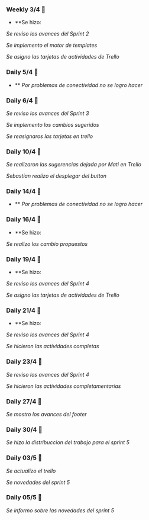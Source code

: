 ### Weekly 3/4 🔩

* **Se hizo:

_Se reviso los avances del Sprint 2_

_Se implemento el motor de templates_

_Se asigno las tarjetas de actividades de Trello_

### Daily 5/4 🔩

* ** _Por problemas de conectividad no se logro hacer_

### Daily 6/4 🔩

_Se reviso los avances del Sprint 3_

_Se implemento los cambios sugeridos_

_Se reasignaros las tarjetas en trello_

### Daily 10/4 🔩

_Se realizaron las sugerencias dejada por Mati en Trello_

_Sebastian realizo el desplegar del button_

### Daily 14/4 🔩

* ** _Por problemas de conectividad no se logro hacer_

### Daily 16/4 🔩

* **Se hizo:

 _Se realizo los cambio propuestos_

### Daily 19/4 🔩

* **Se hizo:

_Se reviso los avances del Sprint 4_

_Se asigno las tarjetas de actividades de Trello_

### Daily 21/4 🔩

* **Se hizo:

_Se reviso los avances del Sprint 4_

_Se hicieron las actividades completas_


### Daily 23/4 🔩

_Se reviso los avances del Sprint 4_

_Se hicieron las actividades completamentarias_

### Daily 27/4 🔩

_Se mostro los avances del footer_

### Daily 30/4 🔩

_Se hizo la distribuccion del trabajo para el sprint 5_

### Daily 03/5 🔩

_Se actualizo el trello_

_Se novedades del sprint 5_

### Daily 05/5 🔩

_Se informo sobre las novedades del sprint 5_
















